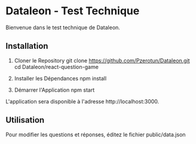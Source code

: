# Dataleon - Test Technique
Bienvenue dans le test technique de Dataleon.

## Installation

1. Cloner le Repository
    git clone https://github.com/Pzerotun/Dataleon.git
    cd Dataleon/react-question-game

2. Installer les Dépendances
    npm install

3. Démarrer l'Application
    npm start

L'application sera disponible à l'adresse http://localhost:3000.

## Utilisation

Pour modifier les questions et réponses, éditez le fichier public/data.json

